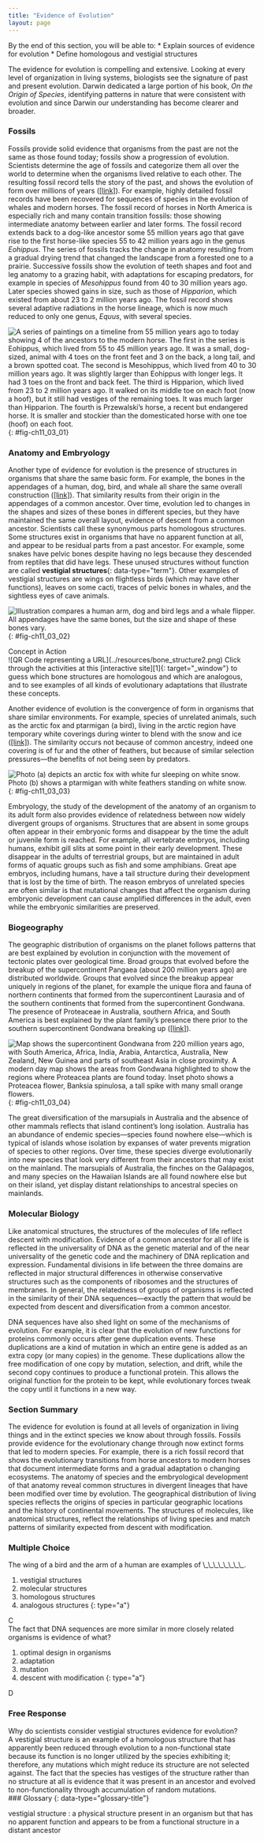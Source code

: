 ```yaml
---
title: "Evidence of Evolution"
layout: page
---
```



<div data-type="abstract" markdown="1">
By the end of this section, you will be able to:
* Explain sources of evidence for evolution
* Define homologous and vestigial structures

</div>

The evidence for evolution is compelling and extensive. Looking at every level of organization in living systems, biologists see the signature of past and present evolution. Darwin dedicated a large portion of his book, *On the Origin of Species*, identifying patterns in nature that were consistent with evolution and since Darwin our understanding has become clearer and broader.

### Fossils

Fossils provide solid evidence that organisms from the past are not the same as those found today; fossils show a progression of evolution. Scientists determine the age of fossils and categorize them all over the world to determine when the organisms lived relative to each other. The resulting fossil record tells the story of the past, and shows the evolution of form over millions of years ([\[link\]](#fig-ch11_03_01)). For example, highly detailed fossil records have been recovered for sequences of species in the evolution of whales and modern horses. The fossil record of horses in North America is especially rich and many contain transition fossils: those showing intermediate anatomy between earlier and later forms. The fossil record extends back to a dog-like ancestor some 55 million years ago that gave rise to the first horse-like species 55 to 42 million years ago in the genus *Eohippus*. The series of fossils tracks the change in anatomy resulting from a gradual drying trend that changed the landscape from a forested one to a prairie. Successive fossils show the evolution of teeth shapes and foot and leg anatomy to a grazing habit, with adaptations for escaping predators, for example in species of *Mesohippus* found from 40 to 30 million years ago. Later species showed gains in size, such as those of *Hipparion*, which existed from about 23 to 2 million years ago. The fossil record shows several adaptive radiations in the horse lineage, which is now much reduced to only one genus, *Equus*, with several species.

 ![A series of paintings on a timeline from 55 million years ago to today showing 4 of the ancestors to the modern horse. The first in the series is Eohippus, which lived from 55 to 45 million years ago. It was a small, dog-sized, animal with 4 toes on the front feet and 3 on the back, a long tail, and a brown spotted coat. The second is Mesohippus, which lived from 40 to 30 million years ago. It was slightly larger than Eohippus with longer legs. It had 3 toes on the front and back feet. The third is Hipparion, which lived from 23 to 2 million years ago. It walked on its middle toe on each foot (now a hoof), but it still had vestiges of the remaining toes. It was much larger than Hipparion. The fourth is Przewalski&#x2019;s horse, a recent but endangered horse. It is smaller and stockier than the domesticated horse with one toe (hoof) on each foot.](../resources/Figure_11_03_01.jpg "This illustration shows an artist&#x2019;s renderings of these species derived from fossils of the evolutionary history of the horse and its ancestors. The species depicted are only four from a very diverse lineage that contains many branches, dead ends, and adaptive radiations. One of the trends, depicted here is the evolutionary tracking of a drying climate and increase in prairie versus forest habitat reflected in forms that are more adapted to grazing and predator escape through running. Przewalski's horse is one of a few living species of horse."){: #fig-ch11_03_01}

###  Anatomy and Embryology

Another type of evidence for evolution is the presence of structures in organisms that share the same basic form. For example, the bones in the appendages of a human, dog, bird, and whale all share the same overall construction ([\[link\]](#fig-ch11_03_02)). That similarity results from their origin in the appendages of a common ancestor. Over time, evolution led to changes in the shapes and sizes of these bones in different species, but they have maintained the same overall layout, evidence of descent from a common ancestor. Scientists call these synonymous parts homologous structures. Some structures exist in organisms that have no apparent function at all, and appear to be residual parts from a past ancestor. For example, some snakes have pelvic bones despite having no legs because they descended from reptiles that did have legs. These unused structures without function are called **vestigial structures**{: data-type="term"}. Other examples of vestigial structures are wings on flightless birds (which may have other functions), leaves on some cacti, traces of pelvic bones in whales, and the sightless eyes of cave animals.

 ![Illustration compares a human arm, dog and bird legs and a whale flipper. All appendages have the same bones, but the size and shape of these bones vary.](../resources/Figure_11_03_02.jpg "The similar construction of these appendages indicates that these organisms share a common ancestor."){: #fig-ch11_03_02}

<div data-type="note" data-has-label="true" class="interactive non-majors" data-label="" markdown="1">
<div data-type="title">
Concept in Action
</div>
<span data-type="media" data-alt="QR Code representing a URL"> ![QR Code representing a URL](../resources/bone_structure2.png) </span>
Click through the activities at this [interactive site][1]{: target="_window"} to guess which bone structures are homologous and which are analogous, and to see examples of all kinds of evolutionary adaptations that illustrate these concepts.

</div>

Another evidence of evolution is the convergence of form in organisms that share similar environments. For example, species of unrelated animals, such as the arctic fox and ptarmigan (a bird), living in the arctic region have temporary white coverings during winter to blend with the snow and ice ([\[link\]](#fig-ch11_03_03)). The similarity occurs not because of common ancestry, indeed one covering is of fur and the other of feathers, but because of similar selection pressures—the benefits of not being seen by predators.

![Photo (a) depicts an arctic fox with white fur sleeping on white snow. Photo (b) shows a ptarmigan with white feathers standing on white snow.](../resources/Figure_11_03_03ab.jpg "The white winter coat of (a) the arctic fox and (b) the ptarmigan&#x2019;s plumage are adaptations to their environments. (credit a: modification of work by Keith Morehouse)"){: #fig-ch11_03_03}

Embryology, the study of the development of the anatomy of an organism to its adult form also provides evidence of relatedness between now widely divergent groups of organisms. Structures that are absent in some groups often appear in their embryonic forms and disappear by the time the adult or juvenile form is reached. For example, all vertebrate embryos, including humans, exhibit gill slits at some point in their early development. These disappear in the adults of terrestrial groups, but are maintained in adult forms of aquatic groups such as fish and some amphibians. Great ape embryos, including humans, have a tail structure during their development that is lost by the time of birth. The reason embryos of unrelated species are often similar is that mutational changes that affect the organism during embryonic development can cause amplified differences in the adult, even while the embryonic similarities are preserved.

###  Biogeography

The geographic distribution of organisms on the planet follows patterns that are best explained by evolution in conjunction with the movement of tectonic plates over geological time. Broad groups that evolved before the breakup of the supercontinent Pangaea (about 200 million years ago) are distributed worldwide. Groups that evolved since the breakup appear uniquely in regions of the planet, for example the unique flora and fauna of northern continents that formed from the supercontinent Laurasia and of the southern continents that formed from the supercontinent Gondwana. The presence of Proteaceae in Australia, southern Africa, and South America is best explained by the plant family’s presence there prior to the southern supercontinent Gondwana breaking up ([\[link\]](#fig-ch11_03_04)).

 ![Map shows the supercontinent Gondwana from 220 million years ago, with South America, Africa, India, Arabia, Antarctica, Australia, New Zealand, New Guinea and parts of southeast Asia in close proximity. A modern day map shows the areas from Gondwana highlighted to show the regions where Proteacea plants are found today. Inset photo shows a Proteacea flower, Banksia spinulosa, a tall spike with many small orange flowers.](../resources/Figure_11_03_04.jpg "The Proteacea family of plants evolved before the supercontinent Gondwana broke up. Today, members of this plant family are found throughout the southern hemisphere (shown in red). (credit &#x201C;Proteacea flower&#x201D;: modification of work by &#x201C;dorofofoto&#x201D;/Flickr)"){: #fig-ch11_03_04}

The great diversification of the marsupials in Australia and the absence of other mammals reflects that island continent’s long isolation. Australia has an abundance of endemic species—species found nowhere else—which is typical of islands whose isolation by expanses of water prevents migration of species to other regions. Over time, these species diverge evolutionarily into new species that look very different from their ancestors that may exist on the mainland. The marsupials of Australia, the finches on the Galápagos, and many species on the Hawaiian Islands are all found nowhere else but on their island, yet display distant relationships to ancestral species on mainlands.

###  Molecular Biology

Like anatomical structures, the structures of the molecules of life reflect descent with modification. Evidence of a common ancestor for all of life is reflected in the universality of DNA as the genetic material and of the near universality of the genetic code and the machinery of DNA replication and expression. Fundamental divisions in life between the three domains are reflected in major structural differences in otherwise conservative structures such as the components of ribosomes and the structures of membranes. In general, the relatedness of groups of organisms is reflected in the similarity of their DNA sequences—exactly the pattern that would be expected from descent and diversification from a common ancestor.

DNA sequences have also shed light on some of the mechanisms of evolution. For example, it is clear that the evolution of new functions for proteins commonly occurs after gene duplication events. These duplications are a kind of mutation in which an entire gene is added as an extra copy (or many copies) in the genome. These duplications allow the free modification of one copy by mutation, selection, and drift, while the second copy continues to produce a functional protein. This allows the original function for the protein to be kept, while evolutionary forces tweak the copy until it functions in a new way.

### Section Summary

The evidence for evolution is found at all levels of organization in living things and in the extinct species we know about through fossils. Fossils provide evidence for the evolutionary change through now extinct forms that led to modern species. For example, there is a rich fossil record that shows the evolutionary transitions from horse ancestors to modern horses that document intermediate forms and a gradual adaptation o changing ecosystems. The anatomy of species and the embryological development of that anatomy reveal common structures in divergent lineages that have been modified over time by evolution. The geographical distribution of living species reflects the origins of species in particular geographic locations and the history of continental movements. The structures of molecules, like anatomical structures, reflect the relationships of living species and match patterns of similarity expected from descent with modification.

### Multiple Choice

<div data-type="exercise">
<div data-type="problem" markdown="1">
The wing of a bird and the arm of a human are examples of \_\_\_\_\_\_\_\_.

1.  vestigial structures
2.  molecular structures
3.  homologous structures
4.  analogous structures
{: type="a"}

</div>
<div data-type="solution" markdown="1">
C

</div>
</div>

<div data-type="exercise">
<div data-type="problem" markdown="1">
The fact that DNA sequences are more similar in more closely related organisms is evidence of what?

1.  optimal design in organisms
2.  adaptation
3.  mutation
4.  descent with modification
{: type="a"}

</div>
<div data-type="solution" markdown="1">
D

</div>
</div>

### Free Response

<div data-type="exercise">
<div data-type="problem" markdown="1">
Why do scientists consider vestigial structures evidence for evolution?

</div>
<div data-type="solution" markdown="1">
A vestigial structure is an example of a homologous structure that has apparently been reduced through evolution to a non-functional state because its function is no longer utilized by the species exhibiting it; therefore, any mutations which might reduce its structure are not selected against. The fact that the species has vestiges of the structure rather than no structure at all is evidence that it was present in an ancestor and evolved to non-functionality through accumulation of random mutations.

</div>
</div>

<div data-type="glossary" markdown="1">
### Glossary
{: data-type="glossary-title"}

vestigial structure
: a physical structure present in an organism but that has no apparent function and appears to be from a functional structure in a distant ancestor

</div>



[1]: http://openstaxcollege.org/l/bone_structure2

